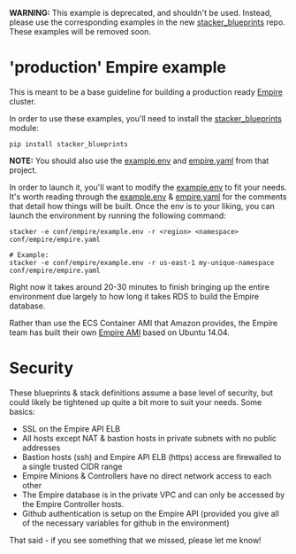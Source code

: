 **WARNING:** This example is deprecated, and shouldn't be used. Instead, please use the
corresponding examples in the new [stacker_blueprints][stacker_blueprints] repo. These
examples will be removed soon.

# 'production' Empire example

This is meant to be a base guideline for building a production ready
[Empire][Empire] cluster.

In order to use these examples, you'll need to install the
[stacker_blueprints][stacker_blueprints] module:

```
pip install stacker_blueprints
```

**NOTE:** You should also use the [example.env][example.env] and
[empire.yaml][empire.yaml] from that project.

In order to launch it, you'll want to modify the
[example.env][example.env] to fit your needs. It's worth reading through the
[example.env][example.env] & [empire.yaml][empire.yaml] for the comments that
detail how things will be built. Once the env is to your liking, you can launch
the environment by running the following command:

```
stacker -e conf/empire/example.env -r <region> <namespace> conf/empire/empire.yaml

# Example:
stacker -e conf/empire/example.env -r us-east-1 my-unique-namespace conf/empire/empire.yaml
```

Right now it takes around 20-30 minutes to finish bringing up the entire
environment due largely to how long it takes RDS to build the Empire database.

Rather than use the ECS Container AMI that Amazon provides, the Empire team
has built their own [Empire AMI][empire_ami] based on Ubuntu 14.04.

# Security

These blueprints & stack definitions assume a base level of security, but could
likely be tightened up quite a bit more to suit your needs. Some basics:

- SSL on the Empire API ELB
- All hosts except NAT & bastion hosts in private subnets with no public
  addresses
- Bastion hosts (ssh) and Empire API ELB (https) access are firewalled to a
  single trusted CIDR range
- Empire Minions & Controllers have no direct network access to each other
- The Empire database is in the private VPC and can only be accessed by the
  Empire Controller hosts.
- Github authentication is setup on the Empire API (provided you give all of
  the necessary variables for github in the environment)

That said - if you see something that we missed, please let me know!

[Empire]: https://github.com/remind101/empire/
[example.env]: https://github.com/remind101/stacker_blueprints/blob/master/conf/empire/example.env
[empire.yaml]: https://github.com/remind101/stacker_blueprints/blob/master/conf/empire/empire.yaml
[empire_ami]: https://github.com/remind101/empire_ami
[stacker_blueprints]: https://github.com/remind101/stacker_blueprints
